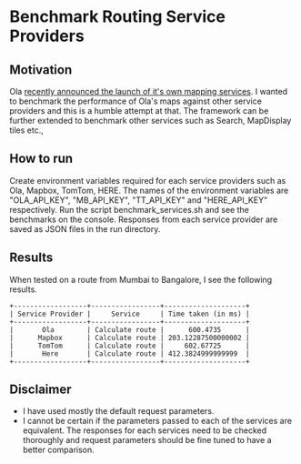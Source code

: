# Benchmark Routing Service Providers

## Motivation
Ola [recently announced the launch of it's own mapping services](https://www.linkedin.com/feed/update/urn:li:activity:7215988881886699521?updateEntityUrn=urn%3Ali%3Afs_feedUpdate%3A%28V2%2Curn%3Ali%3Aactivity%3A7215988881886699521%29). I wanted to benchmark the performance of Ola's maps against other service providers and this is a humble attempt at that. 
The framework can be further extended to benchmark other services such as Search, MapDisplay tiles etc.,

## How to run
Create environment variables required for each service providers such as Ola, Mapbox, TomTom, HERE. The names of the environment variables are "OLA_API_KEY", "MB_API_KEY", "TT_API_KEY" and "HERE_API_KEY" respectively.
Run the script benchmark_services.sh and see the benchmarks on the console. Responses from each service provider are saved as JSON files in the run directory.

## Results
When tested on a route from Mumbai to Bangalore, I see the following results.
```
+------------------+-----------------+--------------------+
| Service Provider |     Service     | Time taken (in ms) |
+------------------+-----------------+--------------------+
|       Ola        | Calculate route |      600.4735      |
|      Mapbox      | Calculate route | 203.12287500000002 |
|      TomTom      | Calculate route |     602.67725      |
|       Here       | Calculate route | 412.3824999999999  |
+------------------+-----------------+--------------------+
```
## Disclaimer
* I have used mostly the default request parameters.
* I cannot be certain if the parameters passed to each of the services are equivalent. The responses for each services need to be checked thoroughly and request parameters should be fine tuned to have a better comparison. 
